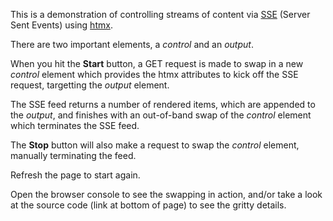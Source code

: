 This is a demonstration of controlling streams of content via [SSE] (Server Sent
Events) using [htmx].

[SSE]: https://developer.mozilla.org/en-US/docs/Web/API/Server-sent_events
[htmx]: https://htmx.org/extensions/server-sent-events

There are two important elements, a _control_ and an _output_.

When you hit the **Start** button, a GET request is made to swap in a new
_control_ element which provides the htmx attributes to kick off the SSE
request, targetting the _output_ element.

The SSE feed returns a number of rendered items, which are appended to the
_output_, and finishes with an out-of-band swap of the _control_ element which
terminates the SSE feed.

The **Stop** button will also make a request to swap the _control_ element,
manually terminating the feed.

Refresh the page to start again.

Open the browser console to see the swapping in action, and/or take a look at
the source code (link at bottom of page) to see the gritty details.
